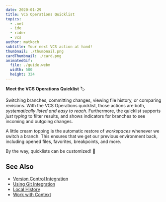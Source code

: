 ```yaml
---
date: 2020-01-29
title: VCS Operations Quicklist
topics:
  - .net
  - ide
  - rider
  - vcs
author: matkoch
subtitle: Your next VCS action at hand!
thumbnail: ./thumbnail.png
cardThumbnail: ./card.png
animatedGif:
  file: ./guide.webm
  width: 500
  height: 324
---
```


**Meet the VCS Operations Quicklist** 🏷

Switching branches, committing changes, viewing file history, or comparing revisions. With the VCS Operations quicklist, those actions are both, _systematically listed and easy to reach_. Furthermore, the quicklist supports _just typing_ to filter results, and shows indicators for branches to see incoming and outgoing changes.

A little cream topping is the automatic restore of _workspaces_ whenever we switch a branch. This ensures that we get our previous environment back, including opened files, favorites, breakpoints, and more.

By the way, quicklists can be customized! 🤫

## See Also

- [Version Control Integration](https://www.jetbrains.com/help/rider/Version_Control_Integration.html)
- [Using Git Integration](https://www.jetbrains.com/help/rider/Using_Git_Integration.html)
- [Local History](https://www.jetbrains.com/help/rider/local_history.html)
- [Work with Context](https://www.jetbrains.com/help/idea/managing-tasks-and-context.html#work-with-context)

